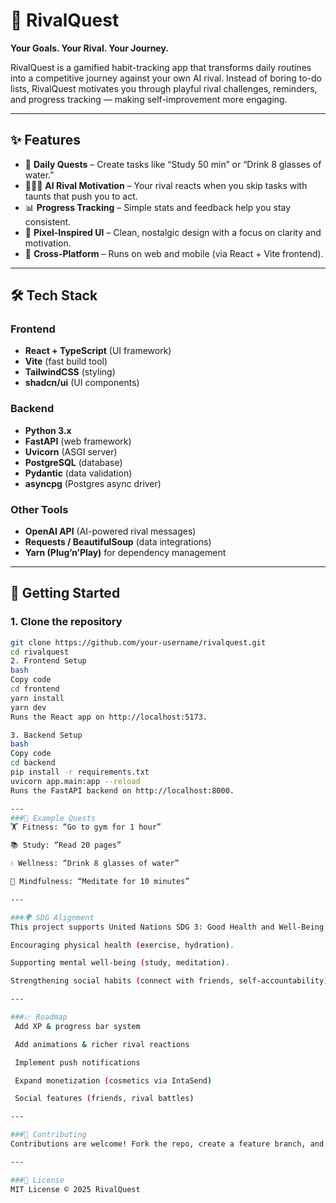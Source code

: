 # 📱 RivalQuest  

**Your Goals. Your Rival. Your Journey.**  

RivalQuest is a gamified habit-tracking app that transforms daily routines into a competitive journey against your own AI rival. Instead of boring to-do lists, RivalQuest motivates you through playful rival challenges, reminders, and progress tracking — making self-improvement more engaging.  

---

## ✨ Features  

- 🎯 **Daily Quests** – Create tasks like “Study 50 min” or “Drink 8 glasses of water.”  
- 🧑‍🤝‍🧑 **AI Rival Motivation** – Your rival reacts when you skip tasks with taunts that push you to act.  
- 📊 **Progress Tracking** – Simple stats and feedback help you stay consistent.  
- 🎨 **Pixel-Inspired UI** – Clean, nostalgic design with a focus on clarity and motivation.  
- 📱 **Cross-Platform** – Runs on web and mobile (via React + Vite frontend).  

---

## 🛠️ Tech Stack  

### Frontend  
- **React + TypeScript** (UI framework)  
- **Vite** (fast build tool)  
- **TailwindCSS** (styling)  
- **shadcn/ui** (UI components)  

### Backend  
- **Python 3.x**  
- **FastAPI** (web framework)  
- **Uvicorn** (ASGI server)  
- **PostgreSQL** (database)  
- **Pydantic** (data validation)  
- **asyncpg** (Postgres async driver)  

### Other Tools  
- **OpenAI API** (AI-powered rival messages)  
- **Requests / BeautifulSoup** (data integrations)  
- **Yarn (Plug’n’Play)** for dependency management  

---

## 🚀 Getting Started  

### 1. Clone the repository  
```bash
git clone https://github.com/your-username/rivalquest.git
cd rivalquest
2. Frontend Setup
bash
Copy code
cd frontend
yarn install
yarn dev
Runs the React app on http://localhost:5173.

3. Backend Setup
bash
Copy code
cd backend
pip install -r requirements.txt
uvicorn app.main:app --reload
Runs the FastAPI backend on http://localhost:8000.

---
###🧩 Example Quests
🏋️ Fitness: “Go to gym for 1 hour”

📚 Study: “Read 20 pages”

💧 Wellness: “Drink 8 glasses of water”

🧘 Mindfulness: “Meditate for 10 minutes”

---

###🌍 SDG Alignment
This project supports United Nations SDG 3: Good Health and Well-Being by:

Encouraging physical health (exercise, hydration).

Supporting mental well-being (study, meditation).

Strengthening social habits (connect with friends, self-accountability).

---

###📈 Roadmap
 Add XP & progress bar system

 Add animations & richer rival reactions

 Implement push notifications

 Expand monetization (cosmetics via IntaSend)

 Social features (friends, rival battles)

---

###🤝 Contributing
Contributions are welcome! Fork the repo, create a feature branch, and open a PR.

---

###📜 License
MIT License © 2025 RivalQuest
